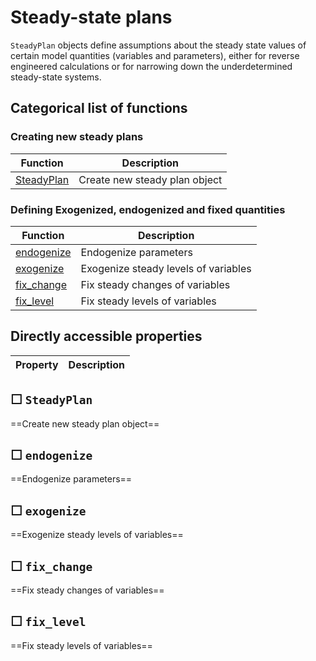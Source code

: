 
Steady-state plans
===================

`SteadyPlan` objects define assumptions about the steady state values of
certain model quantities (variables and parameters), either for reverse
engineered calculations or for narrowing down the underdetermined
steady-state systems.
    


Categorical list of functions
-------------------------------

### Creating new steady plans ###

Function | Description
----------|------------
[SteadyPlan](#steadyplan) | Create new steady plan object


### Defining Exogenized, endogenized and fixed quantities ###

Function | Description
----------|------------
[endogenize](#endogenize) | Endogenize parameters
[exogenize](#exogenize) | Exogenize steady levels of variables
[fix_change](#fix_change) | Fix steady changes of variables
[fix_level](#fix_level) | Fix steady levels of variables





Directly accessible properties
------------------------------

Property | Description
----------|------------



☐ `SteadyPlan`
----------------

==Create new steady plan object==
        



☐ `endogenize`
----------------

==Endogenize parameters==
        



☐ `exogenize`
---------------

==Exogenize steady levels of variables==
        



☐ `fix_change`
----------------

==Fix steady changes of variables==
        



☐ `fix_level`
---------------

==Fix steady levels of variables==
        